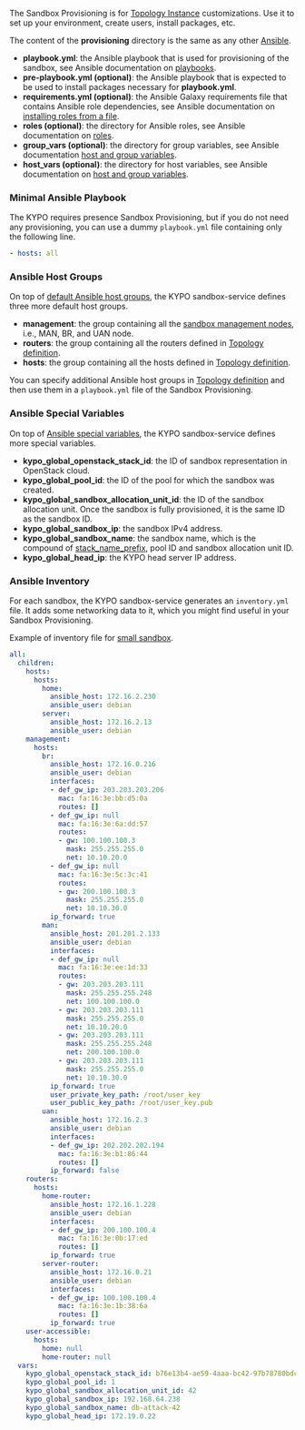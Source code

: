 The Sandbox Provisioning is for [Topology Instance](../sandbox-topology/topology-instance) customizations. Use it to set up your environment, create users, install packages, etc.

The content of the **provisioning** directory is the same as any other [Ansible](https://docs.ansible.com/ansible/latest/index.html).

* **playbook.yml**: the Ansible playbook that is used for provisioning of the sandbox,
see Ansible documentation on [playbooks](https://docs.ansible.com/ansible/latest/user_guide/playbooks.html).
* **pre-playbook.yml (optional)**: the Ansible playbook that is expected to be used to install packages necessary for **playbook.yml**.
* **requirements.yml (optional)**: the Ansible Galaxy requirements file that contains Ansible role dependencies, see Ansible documentation on [installing roles from a file](https://docs.ansible.com/ansible/latest/galaxy/user_guide.html#installing-multiple-roles-from-a-file).
* **roles (optional)**: the directory for Ansible roles, see Ansible documentation on [roles](https://docs.ansible.com/ansible/latest/user_guide/playbooks_reuse_roles.html).
* **group_vars (optional)**: the directory for group variables, see Ansible documentation [host and group variables](https://docs.ansible.com/ansible/latest/user_guide/intro_inventory.html#organizing-host-and-group-variables).
* **host_vars (optional)**: the directory for host variables, see Ansible documentation on [host and group variables](https://docs.ansible.com/ansible/latest/user_guide/intro_inventory.html#organizing-host-and-group-variables).

### Minimal Ansible Playbook

The KYPO requires presence Sandbox Provisioning, but if you do not need any provisioning, you can use a dummy `playbook.yml` file containing only the following line.

```yaml
- hosts: all
```

### Ansible Host Groups

On top of [default Ansible host groups](https://docs.ansible.com/ansible/latest/user_guide/intro_inventory.html#default-groups), the KYPO sandbox-service defines three more default host groups.

* **management**: the group containing all the [sandbox management nodes](../sandbox-topology/topology-instance#topology-instance-management), i.e., MAN, BR, and UAN node.
* **routers**: the group containing all the routers defined in [Topology definition](../sandbox-topology/topology-definition#routers).
* **hosts**: the group containing all the hosts defined in [Topology definition](../sandbox-topology/topology-definition#hosts).

You can specify additional Ansible host groups in [Topology definition](../sandbox-topology/topology-definition#groups) and then use them in a `playbook.yml` file of the Sandbox Provisioning.

### Ansible Special Variables

On top of [Ansible special variables](https://docs.ansible.com/ansible/latest/reference_appendices/special_variables.html), the KYPO sandbox-service defines more special variables.

* **kypo_global_openstack_stack_id**: the ID of sandbox representation in OpenStack cloud.
* **kypo_global_pool_id**: the ID of the pool for which the sandbox was created.
* **kypo_global_sandbox_allocation_unit_id**: the ID of the sandbox allocation unit. Once the sandbox is fully provisioned, it is the same ID as the sandbox ID.
* **kypo_global_sandbox_ip**: the sandbox IPv4 address.
* **kypo_global_sandbox_name**: the sandbox name, which is the compound of [stack_name_prefix](../../../installation-guide/kypo-platform-configuration#sandbox-service), pool ID and sandbox allocation unit ID.
* **kypo_global_head_ip**: the KYPO head server IP address.

### Ansible Inventory

For each sandbox, the KYPO sandbox-service generates an `inventory.yml` file. It adds some networking data to it, which you might find useful in your Sandbox Provisioning.

Example of inventory file for [small sandbox](https://gitlab.ics.muni.cz/kypo-crp/prototypes-and-examples/sandbox-definitions/small-sandbox).

```yaml
all:
  children:
    hosts:
      hosts:
        home:
          ansible_host: 172.16.2.230
          ansible_user: debian
        server:
          ansible_host: 172.16.2.13
          ansible_user: debian
    management:
      hosts:
        br:
          ansible_host: 172.16.0.216
          ansible_user: debian
          interfaces:
          - def_gw_ip: 203.203.203.206
            mac: fa:16:3e:bb:d5:0a
            routes: []
          - def_gw_ip: null
            mac: fa:16:3e:6a:dd:57
            routes:
            - gw: 100.100.100.3
              mask: 255.255.255.0
              net: 10.10.20.0
          - def_gw_ip: null
            mac: fa:16:3e:5c:3c:41
            routes:
            - gw: 200.100.100.3
              mask: 255.255.255.0
              net: 10.10.30.0
          ip_forward: true
        man:
          ansible_host: 201.201.2.133
          ansible_user: debian
          interfaces:
          - def_gw_ip: null
            mac: fa:16:3e:ee:1d:33
            routes:
            - gw: 203.203.203.111
              mask: 255.255.255.248
              net: 100.100.100.0
            - gw: 203.203.203.111
              mask: 255.255.255.0
              net: 10.10.20.0
            - gw: 203.203.203.111
              mask: 255.255.255.248
              net: 200.100.100.0
            - gw: 203.203.203.111
              mask: 255.255.255.0
              net: 10.10.30.0
          ip_forward: true
          user_private_key_path: /root/user_key
          user_public_key_path: /root/user_key.pub
        uan:
          ansible_host: 172.16.2.3
          ansible_user: debian
          interfaces:
          - def_gw_ip: 202.202.202.194
            mac: fa:16:3e:b1:86:44
            routes: []
          ip_forward: false
    routers:
      hosts:
        home-router:
          ansible_host: 172.16.1.228
          ansible_user: debian
          interfaces:
          - def_gw_ip: 200.100.100.4
            mac: fa:16:3e:0b:17:ed
            routes: []
          ip_forward: true
        server-router:
          ansible_host: 172.16.0.21
          ansible_user: debian
          interfaces:
          - def_gw_ip: 100.100.100.4
            mac: fa:16:3e:1b:38:6a
            routes: []
          ip_forward: true
    user-accessible:
      hosts:
        home: null
        home-router: null
  vars:
    kypo_global_openstack_stack_id: b76e13b4-ae59-4aaa-bc42-97b78780bdcc
    kypo_global_pool_id: 1
    kypo_global_sandbox_allocation_unit_id: 42
    kypo_global_sandbox_ip: 192.168.64.238
    kypo_global_sandbox_name: db-attack-42
    kypo_global_head_ip: 172.19.0.22
```

